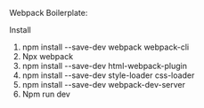 Webpack Boilerplate:

Install
1. npm install --save-dev webpack webpack-cli
2. Npx webpack
3. npm install --save-dev html-webpack-plugin
4. npm install --save-dev style-loader css-loader
5. npm install --save-dev webpack-dev-server
6. Npm run dev